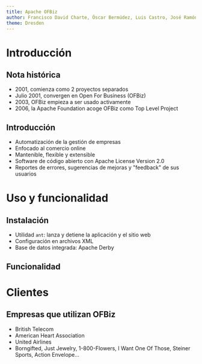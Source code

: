 ```yaml
---
title: Apache OFBiz
author: Francisco David Charte, Óscar Bermúdez, Luis Castro, José Ramón Trillo, José Carlos Entrena
theme: Dresden
---
```


# Introducción
## Nota histórica

* 2001, comienza como 2 proyectos separados
* Julio 2001, convergen en Open For Business (OFBiz)
* 2003, OFBiz empieza a ser usado activamente
* 2006, la Apache Foundation acoge OFBiz como Top Level Project

## Introducción

* Automatización de la gestión de empresas
* Enfocado al comercio online
* Mantenible, flexible y extensible
* Software de código abierto con Apache License Version 2.0
* Reportes de errores, sugerencias de mejoras y "feedback" de sus usuarios

# Uso y funcionalidad

## Instalación

* Utilidad `ant`: lanza y detiene la aplicación y el sitio web
* Configuración en archivos XML
* Base de datos integrada: Apache Derby

## Funcionalidad


# Clientes

## Empresas que utilizan OFBiz
* British Telecom
* American Heart Association
* United Airlines
* Borngifted, Just Jewelry, 1-800-Flowers, I Want One Of Those, Steiner Sports, Action Envelope...
